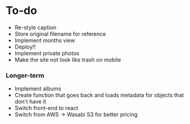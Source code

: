 
# To-do

- Re-style caption
- Store original filename for reference
- Implement months view
- Deploy!!
- Implement private photos
- Make the site not look like trash on mobile

### Longer-term
- Implement albums
- Create function that goes back and loads metadata for objects that don't have it
- Switch front-end to react
- Switch from AWS -> Wasabi S3 for better pricing
